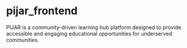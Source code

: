# pijar_frontend
PIJAR is a community-driven learning hub platform designed to provide accessible and engaging educational opportunities for underserved communities.

